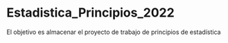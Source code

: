 # Estadistica_Principios_2022
El objetivo es almacenar el proyecto de trabajo de principios de estadística 
